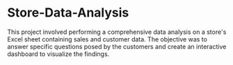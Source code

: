 # Store-Data-Analysis
This project involved performing a comprehensive data analysis on a store's Excel sheet containing sales and customer data. The objective was to answer specific questions posed by the customers and create an interactive dashboard to visualize the findings. 
